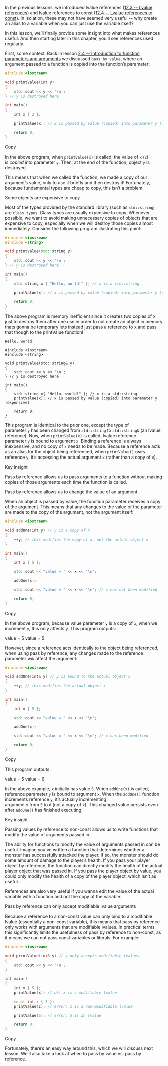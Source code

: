 

In the previous lessons, we introduced lvalue references ([12.3 -- Lvalue references](https://www.learncpp.com/cpp-tutorial/lvalue-references/)) and lvalue references to const ([12.4 -- Lvalue references to const](https://www.learncpp.com/cpp-tutorial/lvalue-references-to-const/)). In isolation, these may not have seemed very useful -- why create an alias to a variable when you can just use the variable itself?

In this lesson, we’ll finally provide some insight into what makes references useful. And then starting later in this chapter, you’ll see references used regularly.

First, some context. Back in lesson [2.4 -- Introduction to function parameters and arguments](https://www.learncpp.com/cpp-tutorial/introduction-to-function-parameters-and-arguments/) we discussed `pass by value`, where an argument passed to a function is copied into the function’s parameter:

```cpp
#include <iostream>

void printValue(int y)
{
    std::cout << y << '\n';
} // y is destroyed here

int main()
{
    int x { 2 };

    printValue(x); // x is passed by value (copied) into parameter y (inexpensive)

    return 0;
}
```

Copy

In the above program, when `printValue(x)` is called, the value of `x` (`2`) is _copied_ into parameter `y`. Then, at the end of the function, object `y` is destroyed.

This means that when we called the function, we made a copy of our argument’s value, only to use it briefly and then destroy it! Fortunately, because fundamental types are cheap to copy, this isn’t a problem.

Some objects are expensive to copy

Most of the types provided by the standard library (such as `std::string`) are `class types`. Class types are usually expensive to copy. Whenever possible, we want to avoid making unnecessary copies of objects that are expensive to copy, especially when we will destroy those copies almost immediately.
Consider the following program illustrating this point:

```cpp
#include <iostream>
#include <string>

void printValue(std::string y)
{
    std::cout << y << '\n';
} // y is destroyed here

int main()
{
    std::string x { "Hello, world!" }; // x is a std::string

    printValue(x); // x is passed by value (copied) into parameter y (expensive)

    return 0;
}
```


The above program is memory inefficient since it creates two copies of x just to destroy them after one use in order to not create an object in memory thats gonna be temporary lets instead just pass a reference to x and pass that though to the printValue function!

```
Hello, world!

#include <iostream>
#include <string>

void printValue(std::string& y)
{
    std::cout << y << '\n';
} // y is destroyed here

int main()
{
    std::string x{ "Hello, world!" }; // x is a std::string
    printValue(x); // x is passed by value (copied) into parameter y (expensive)

    return 0;
}
```


This program is identical to the prior one, except the type of parameter `y` has been changed from `std::string` to `std::string&` (an lvalue reference). Now, when `printValue(x)` is called, lvalue reference parameter `y` is bound to argument `x`. Binding a reference is always inexpensive, and no copy of `x` needs to be made. Because a reference acts as an alias for the object being referenced, when `printValue()` uses reference `y`, it’s accessing the actual argument `x` (rather than a copy of `x`).

Key insight

Pass by reference allows us to pass arguments to a function without making copies of those arguments each time the function is called.

Pass by reference allows us to change the value of an argument

When an object is passed by value, the function parameter receives a copy of the argument. This means that any changes to the value of the parameter are made to the copy of the argument, not the argument itself:

```cpp
#include <iostream>

void addOne(int y) // y is a copy of x
{
    ++y; // this modifies the copy of x, not the actual object x
}

int main()
{
    int x { 5 };

    std::cout << "value = " << x << '\n';

    addOne(x);

    std::cout << "value = " << x << '\n'; // x has not been modified

    return 0;
}
```

Copy

In the above program, because value parameter `y` is a copy of `x`, when we increment `y`, this only affects `y`. This program outputs:

value = 5
value = 5

However, since a reference acts identically to the object being referenced, when using pass by reference, any changes made to the reference parameter _will_ affect the argument:

```cpp
#include <iostream>

void addOne(int& y) // y is bound to the actual object x
{
    ++y; // this modifies the actual object x
}

int main()
{
    int x { 5 };

    std::cout << "value = " << x << '\n';

    addOne(x);

    std::cout << "value = " << x << '\n'; // x has been modified

    return 0;
}
```

Copy

This program outputs:

value = 5
value = 6

In the above example, `x` initially has value `5`. When `addOne(x)` is called, reference parameter `y` is bound to argument `x`. When the `addOne()` function increments reference `y`, it’s actually incrementing argument `x` from `5` to `6` (not a copy of `x`). This changed value persists even after `addOne()` has finished executing.

Key insight

Passing values by reference to non-const allows us to write functions that modify the value of arguments passed in.

The ability for functions to modify the value of arguments passed in can be useful. Imagine you’ve written a function that determines whether a monster has successfully attacked the player. If so, the monster should do some amount of damage to the player’s health. If you pass your player object by reference, the function can directly modify the health of the actual player object that was passed in. If you pass the player object by value, you could only modify the health of a copy of the player object, which isn’t as useful.


References are also very useful if you wanna edit the value of the actual variable with a function and not the copy of the variable.


Pass by reference can only accept modifiable lvalue arguments

Because a reference to a non-const value can only bind to a modifiable lvalue (essentially a non-const variable), this means that pass by reference only works with arguments that are modifiable lvalues. In practical terms, this significantly limits the usefulness of pass by reference to non-const, as it means we can not pass const variables or literals. For example:

```cpp
#include <iostream>

void printValue(int& y) // y only accepts modifiable lvalues
{
    std::cout << y << '\n';
}

int main()
{
    int x { 5 };
    printValue(x); // ok: x is a modifiable lvalue

    const int z { 5 };
    printValue(z); // error: z is a non-modifiable lvalue

    printValue(5); // error: 5 is an rvalue

    return 0;
}
```

Copy

Fortunately, there’s an easy way around this, which we will discuss next lesson. We’ll also take a look at when to pass by value vs. pass by reference.



